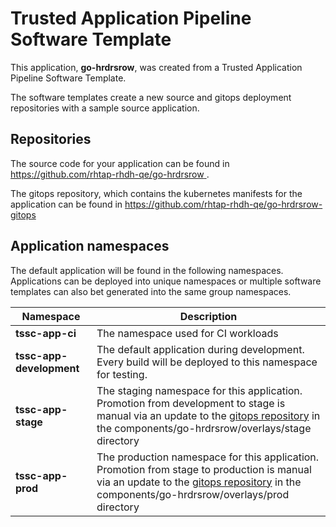 # Trusted Application Pipeline Software Template

This application, **go-hrdrsrow**, was created from a Trusted Application Pipeline Software Template.

The software templates create a new source and gitops deployment repositories with a sample source application. 

## Repositories

The source code for your application can be found in [https://github.com/rhtap-rhdh-qe/go-hrdrsrow ](https://github.com/rhtap-rhdh-qe/go-hrdrsrow ).
 
The gitops repository, which contains the kubernetes manifests for the application can be found in 
[https://github.com/rhtap-rhdh-qe/go-hrdrsrow-gitops ](https://github.com/rhtap-rhdh-qe/go-hrdrsrow-gitops ) 

## Application namespaces 

The default application will be found in the following namespaces. Applications can be deployed into unique namespaces or multiple software templates can also bet generated into the same group namespaces.  

|  Namespace   |  Description   |  
| -------- | -------- |
| **tssc-app-ci** | The namespace used for CI workloads |
| **tssc-app-development** | The default application during development. Every build will be deployed to this namespace for testing. |
| **tssc-app-stage** | The staging namespace for this application. Promotion from development to stage is manual via an update to the [gitops repository](https://github.com/rhtap-rhdh-qe/go-hrdrsrow-gitops ) in the components/go-hrdrsrow/overlays/stage directory |
| **tssc-app-prod** | The production namespace for this application. Promotion from stage to production is manual via an update to the [gitops repository](https://github.com/rhtap-rhdh-qe/go-hrdrsrow-gitops ) in the components/go-hrdrsrow/overlays/prod directory |